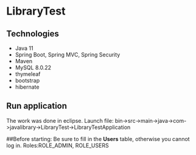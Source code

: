 # LibraryTest
## Technologies
- Java 11
- Spring Boot, Spring MVC, Spring Security
- Maven
- MySQL 8.0.22
- thymeleaf
- bootstrap
- hibernate

## Run application
The work was done in eclipse.
Launch file: bin->src->main->java->com->javalibrary->LibraryTest->LibraryTestApplication

##Before starting:
Be sure to fill in the **Users** table, otherwise you cannot log in. Roles:ROLE_ADMIN, ROLE_USERS
